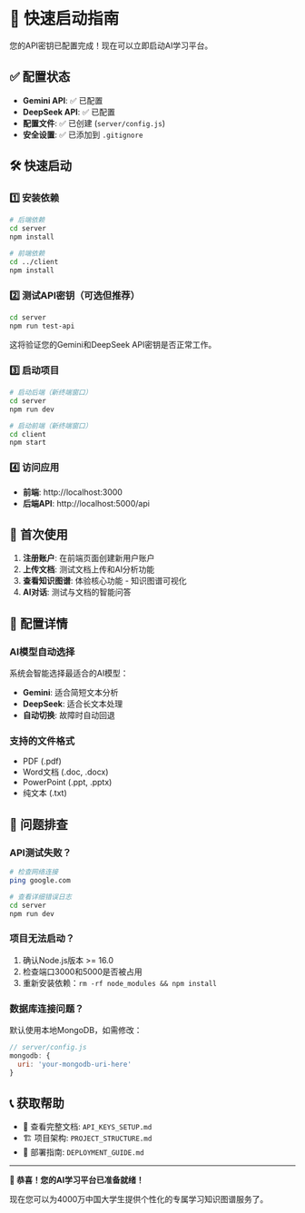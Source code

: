 # 🚀 快速启动指南

您的API密钥已配置完成！现在可以立即启动AI学习平台。

## ✅ 配置状态
- **Gemini API**: ✅ 已配置
- **DeepSeek API**: ✅ 已配置  
- **配置文件**: ✅ 已创建 (`server/config.js`)
- **安全设置**: ✅ 已添加到 `.gitignore`

## 🛠️ 快速启动

### 1️⃣ 安装依赖
```bash
# 后端依赖
cd server
npm install

# 前端依赖  
cd ../client
npm install
```

### 2️⃣ 测试API密钥（可选但推荐）
```bash
cd server
npm run test-api
```
这将验证您的Gemini和DeepSeek API密钥是否正常工作。

### 3️⃣ 启动项目
```bash
# 启动后端（新终端窗口）
cd server
npm run dev

# 启动前端（新终端窗口）
cd client  
npm start
```

### 4️⃣ 访问应用
- **前端**: http://localhost:3000
- **后端API**: http://localhost:5000/api

## 🎯 首次使用

1. **注册账户**: 在前端页面创建新用户账户
2. **上传文档**: 测试文档上传和AI分析功能  
3. **查看知识图谱**: 体验核心功能 - 知识图谱可视化
4. **AI对话**: 测试与文档的智能问答

## 🔧 配置详情

### AI模型自动选择
系统会智能选择最适合的AI模型：
- **Gemini**: 适合简短文本分析
- **DeepSeek**: 适合长文本处理
- **自动切换**: 故障时自动回退

### 支持的文件格式
- PDF (.pdf)
- Word文档 (.doc, .docx)  
- PowerPoint (.ppt, .pptx)
- 纯文本 (.txt)

## 🐛 问题排查

### API测试失败？
```bash
# 检查网络连接
ping google.com

# 查看详细错误日志
cd server
npm run dev
```

### 项目无法启动？
1. 确认Node.js版本 >= 16.0
2. 检查端口3000和5000是否被占用
3. 重新安装依赖：`rm -rf node_modules && npm install`

### 数据库连接问题？
默认使用本地MongoDB，如需修改：
```javascript
// server/config.js
mongodb: {
  uri: 'your-mongodb-uri-here'
}
```

## 📞 获取帮助

- 📖 查看完整文档: `API_KEYS_SETUP.md`
- 🏗️ 项目架构: `PROJECT_STRUCTURE.md`  
- 🚀 部署指南: `DEPLOYMENT_GUIDE.md`

---

**🎉 恭喜！您的AI学习平台已准备就绪！**

现在您可以为4000万中国大学生提供个性化的专属学习知识图谱服务了。 